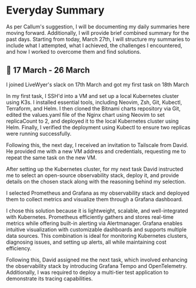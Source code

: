 # Everyday Summary

As per Callum's suggestion, I will be documenting my daily summaries here moving forward. Additionally, I will provide brief combined summary for the past days. Starting from today, March 27th, I will structure my summaries to include what I attempted, what I achieved, the challenges I encountered, and how I worked to overcome them and find solutions.

## :date: 17 March - 26 March

I joined LiveWyer's slack on 17th March and got my first task on 18th March

In my first task, I SSH'd into a VM and set up a local Kubernetes cluster using K3s. I installed essential tools, including Neovim, Zsh, Git, Kubectl, Terraform, and Helm. I then cloned the Bitnami charts repository via Git, edited the values.yaml file of the Nginx chart using Neovim to set replicaCount to 2, and deployed it to the local Kubernetes cluster using Helm. Finally, I verified the deployment using Kubectl to ensure two replicas were running successfully. 

Following this, the next day, I received an invitation to Tailscale from David. He provided me with a new VM address and credentials, requesting me to repeat the same task on the new VM.

After setting up the Kubernetes cluster, for my next task David instructed me to select an open-source observability stack, deploy it, and provide details on the chosen stack along with the reasoning behind my selection.

I selected Prometheus and Grafana as my observability stack and deployed them to collect metrics and visualize them through a Grafana dashboard.

I chose this solution because it is lightweight, scalable, and well-integrated with Kubernetes. Prometheus efficiently gathers and stores real-time metrics while offering built-in alerting via Alertmanager. Grafana enables intuitive visualization with customizable dashboards and supports multiple data sources. This combination is ideal for monitoring Kubernetes clusters, diagnosing issues, and setting up alerts, all while maintaining cost efficiency.

Following this, David assigned me the next task, which involved enhancing the observability stack by introducing Grafana Tempo and OpenTelemetry. Additionally, I was required to deploy a multi-tier test application to demonstrate its tracing capabilities.



